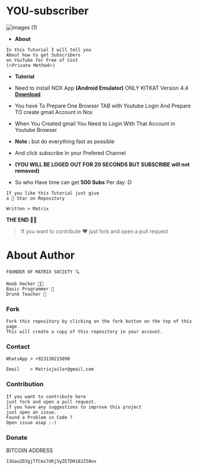 # YOU-subscriber

![images (1)](https://user-images.githubusercontent.com/66746496/88455263-5cbfb680-ce8d-11ea-847b-a998cd08ee85.jpeg)

- **About**
```
In this Tutorial I will tell you
About how to get Subscribers
on YouTube for Free of Cost
(🔥Private Method🔥)
```

- **Tutorial**

- Need to install NOX App  **(Android Emulator)** ONLY KITKAT Version  4.4 **[Download](https://www.bignox.com/blog/noxplayer-v6-6-1-0-release-note/)**

- You have To Prepare One Browser TAB with Youtube Login And Prepare TO create gmail Account in Nox

- When You Created gmail You Need to Login With That Account in Youtube Browser

- **Note :** but do everything fast as possible

- And click subscribe In your Prefered Channel

- **(YOU WILL BE LOGED OUT FOR 20 SECONDS BUT SUBSCRIBE will not removed)**

- So who Have time can get  **500 Subs** Per day :D

```
If you like this Tutorial just give
a 🌟 Star on Repository
```
```
Written > Matrix
```
**THE END 🙅‍♂️**

> If you want to contribute ❤️ just fork and open a pull request

# About Author
```
FOUNDER OF MATRIX SOCIETY 🔍
```
```
Noob Hacker 👨‍💻
Basic Programmer 🔡
Drunk Teacher 🍻
```
### Fork
```
Fork this repository by clicking on the fork button on the top of this page. 
This will create a copy of this repository in your account.
```
### Contact
```
WhatsApp > +923130215090
```
```
Email    > Matrixjailer@gmail.com
```
### Contribution
```
If you want to contribute here 
just fork and open a pull request. 
if you have any suggestions to improve this project 
just open an issue.
Found a Problem in Code ?
Open issue asap :-)
```
### Donate
BITCOIN ADDRESS
```
13Gau2D3gjTfCmx7dKjSyZETDH182ZS8ox
```
